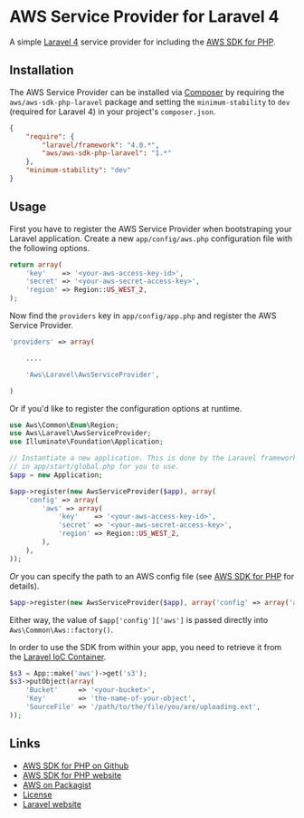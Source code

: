 # AWS Service Provider for Laravel 4

A simple [Laravel 4](http://four.laravel.com/) service provider for including the [AWS SDK for PHP](https://github.com/aws/aws-sdk-php).

## Installation

The AWS Service Provider can be installed via [Composer](http://getcomposer.org) by requiring the
`aws/aws-sdk-php-laravel` package and setting the `minimum-stability` to `dev` (required for Laravel 4) in your
project's `composer.json`.

```json
{
    "require": {
        "laravel/framework": "4.0.*",
        "aws/aws-sdk-php-laravel": "1.*"
    },
    "minimum-stability": "dev"
}
```

## Usage

First you have to register the AWS Service Provider when bootstraping your Laravel application. Create a new `app/config/aws.php` configuration file with the following options.

```php
return array(
    'key'    => '<your-aws-access-key-id>',
    'secret' => '<your-aws-secret-access-key>',
    'region' => Region::US_WEST_2,
);
```

Now find the `providers` key in `app/config/app.php` and register the AWS Service Provider.

```php
'providers' => array(

    ....

    'Aws\Laravel\AwsServiceProvider',

)
```

Or if you'd like to register the configuration options at runtime.

```php
use Aws\Common\Enum\Region;
use Aws\Laravel\AwsServiceProvider;
use Illuminate\Foundation\Application;

// Instantiate a new application. This is done by the Laravel framework and the instance is available
// in app/start/global.php for you to use.
$app = new Application;

$app->register(new AwsServiceProvider($app), array(
    'config' => array(
        'aws' => array(
            'key'    => '<your-aws-access-key-id>',
            'secret' => '<your-aws-secret-access-key>',
            'region' => Region::US_WEST_2,
        ),
    ),
));
```

*Or* you can specify the path to an AWS config file (see [AWS SDK for PHP](http://github.com/aws/aws-sdk-php) for
details).

```php
$app->register(new AwsServiceProvider($app), array('config' => array('aws' => '/path/to/aws/config/file.php')));
```

Either way, the value of `$app['config']['aws']` is passed directly into `Aws\Common\Aws::factory()`.

In order to use the SDK from within your app, you need to retrieve it from the [Laravel IoC
Container](http://four.laravel.com/docs/ioc).

```php
$s3 = App::make('aws')->get('s3');
$s3->putObject(array(
    'Bucket'     => '<your-bucket>',
    'Key'        => 'the-name-of-your-object',
    'SourceFile' => '/path/to/the/file/you/are/uploading.ext',
));
```

## Links

* [AWS SDK for PHP on Github](http://github.com/aws/aws-sdk-php)
* [AWS SDK for PHP website](http://aws.amazon.com/sdkforphp/)
* [AWS on Packagist](https://packagist.org/packages/aws)
* [License](http://aws.amazon.com/apache2.0/)
* [Laravel website](http://laravel.com)
